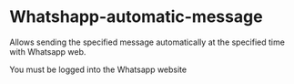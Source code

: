 # Whatshapp-automatic-message
Allows sending the specified message automatically at the specified time with Whatsapp web.

You must be logged into the Whatsapp website
